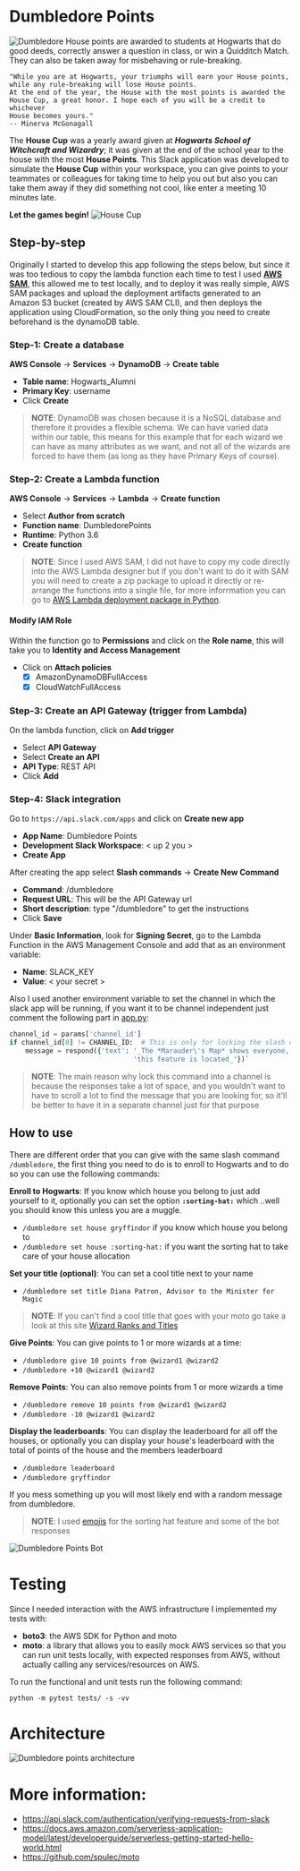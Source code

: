 # Dumbledore Points

![Dumbledore](images/dumbledore.png)
House points are awarded to students at Hogwarts that do good deeds, correctly answer a question in class, 
or win a Quidditch Match. They can also be taken away for misbehaving or rule-breaking.

    "While you are at Hogwarts, your triumphs will earn your House points, while any rule-breaking will lose House points. 
    At the end of the year, the House with the most points is awarded the House Cup, a great honor. I hope each of you will be a credit to whichever 
    House becomes yours."
    -- Minerva McGonagall 

The **House Cup** was a yearly award given at _**Hogwarts School of Witchcraft and Wizardry**_; it was given at the end of the
school year to the house with the most **House Points**. This Slack application was developed to simulate the **House Cup** within your workspace,
you can give points to your teammates or colleagues  for taking time to help you out but also you can take them away if they did something not cool, like 
enter a meeting 10 minutes late. 

**Let the games begin!**
![House Cup](images/housecup.jpg)


## Step-by-step
Originally I started to develop this app following the steps below, but since it was too tedious to copy the lambda function
each time to test I used **[AWS SAM](https://docs.aws.amazon.com/serverless-application-model/latest/developerguide/what-is-sam.html)**, this allowed
me to test locally, and to deploy it was really simple, AWS SAM packages and upload the deployment artifacts generated to an Amazon S3 bucket (created by AWS SAM CLI),
and then deploys the application using CloudFormation, so the only thing you need to create beforehand is the dynamoDB table.

### Step-1: Create a database
**AWS Console** -> **Services** -> **DynamoDB** -> **Create table**

* **Table name**: Hogwarts_Alumni
* **Primary Key**: username
* Click **Create**

> **NOTE**: DynamoDB was chosen because it is a NoSQL database and therefore it provides a flexible schema. We 
> can have varied data within our table, this means for this example that for each wizard we can have 
> as many attributes as we want, and not all of the wizards are forced to have them (as long as they have Primary Keys of course).

### Step-2: Create a Lambda function
**AWS Console** -> **Services** -> **Lambda** -> **Create function**

* Select **Author from scratch**
* **Function name**: DumbledorePoints
* **Runtime**: Python 3.6
* **Create function**

> **NOTE**: Since I used AWS SAM, I did not have to copy my code directly into the AWS Lambda designer
> but if you don't want to do it with SAM you will need to create a zip package to upload it directly 
> or re-arrange the functions into a single file, for more inforrmation you can go to 
> [AWS Lambda deployment package in Python](https://docs.aws.amazon.com/lambda/latest/dg/python-package.html).

#### Modify IAM Role
Within the function go to **Permissions** and click on the **Role name**, this will take you to **Identity and Access Management**

* Click on **Attach policies**
    - [x] AmazonDynamoDBFullAccess
    - [x] CloudWatchFullAccess

### Step-3: Create an API Gateway (trigger from Lambda) 
On the lambda function, click on **Add trigger**
* Select **API Gateway**
* Select **Create an API**
* **API Type**: REST API 
* Click **Add**

### Step-4: Slack integration
Go to `https://api.slack.com/apps` and click on **Create new app**

* **App Name**: Dumbledore Points
* **Development Slack Workspace**: < up 2 you >
* **Create App**

After creating the app select **Slash commands** -> **Create New Command**
* **Command**: /dumbledore
* **Request URL**: This will be the API Gateway url
* **Short description**: type "/dumbledore" to get the instructions
* Click **Save**

Under **Basic Information**, look for **Signing Secret**, go to the Lambda Function in the AWS Management Console
and add that as an environment variable:

* **Name**: SLACK_KEY
* **Value**: < your secret > 


Also I used another environment variable to set the channel in which the slack app will be running, if you want it to be
channel independent just comment the following part in [app.py](src/app.py):

```python 
channel_id = params['channel_id']
if channel_id[0] != CHANNEL_ID:  # This is only for locking the slash command to a single channel
    message = respond({'text': '_The *Marauder\'s Map* shows everyone, use it to find the slack channel where '
                               'this feature is located_'})`
```

> **NOTE**: The main reason why lock this command into a channel is because the responses take a lot of space, 
> and you wouldn't want to have to scroll a lot to find the message that you are looking for, so it'll be better
> to have it in a separate channel just for that purpose 

 
## How to use
There are different order that you can give with the same slash command `/dumbledore`, the first thing you need 
to do is to enroll to Hogwarts and to do so you can use the following commands: 

**Enroll to Hogwarts**: 
If you know which house you belong to just add yourself to it, optionally you can set the option **`:sorting-hat:`** which ..well
you should know this unless you are a muggle.
* `/dumbledore set house gryffindor` if you know which house you belong to
* `/dumbledore set house :sorting-hat:` if you want the sorting hat to take care of your house allocation

**Set your title (optional)**:
You can set a cool title next to your name
* `/dumbledore set title Diana Patron, Advisor to the Minister for Magic ` 

> **NOTE**: If you can't find a cool title that goes with your moto go take a look at this site
> [Wizard Ranks and Titles](https://harrypotter.fandom.com/wiki/Category:Ranks_and_titles)

**Give Points**:
You can give points to 1 or more wizards at a time: 
* `/dumbledore give 10 points from @wizard1 @wizard2` 
* `/dumbledore +10 @wizard1 @wizard2`

**Remove Points**: 
You can also remove points from 1 or more wizards a time
* `/dumbledore remove 10 points from @wizard1 @wizard2` 
* `/dumbledore -10 @wizard1 @wizard2`

**Display the leaderboards**:
You can display the leaderboard for all off the houses, or optionally you can display your house's leaderboard with 
the total of points of the house and the members leaderboard  
* `/dumbledore leaderboard` 
* `/dumbledore gryffindor` 

If you mess something up you will most likely end with a random message from dumbledore.

> **NOTE**: I used [emojis](images/emojis) for the sorting hat feature and some of the bot responses

![Dumbledore Points Bot](images/bot.png)

# Testing
Since I needed interaction with the AWS infrastructure I implemented my tests with: 

* **boto3**: the AWS SDK for Python and moto
* **moto**: a library that allows you to easily mock AWS services so that you can run unit tests locally, 
with expected responses from AWS, without actually calling any services/resources on AWS.

To run the functional and unit tests run the following command: 

`python -m pytest tests/ -s -vv`

# Architecture
![Dumbledore points architecture](images/dumbledore_points_architecture.png)

# More information: 
* https://api.slack.com/authentication/verifying-requests-from-slack
* https://docs.aws.amazon.com/serverless-application-model/latest/developerguide/serverless-getting-started-hello-world.html
* https://github.com/spulec/moto

